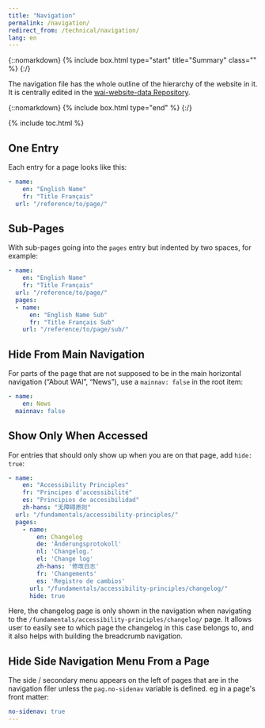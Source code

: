 ```yaml
---
title: "Navigation"
permalink: /navigation/
redirect_from: /technical/navigation/
lang: en
---
```


{::nomarkdown}
{% include box.html type="start" title="Summary" class="" %}
{:/}

The navigation file has the whole outline of the hierarchy of the website in it. It is centrally edited in the [wai-website-data Repository](https://github.com/w3c/wai-website-data).

{::nomarkdown}
{% include box.html type="end" %}
{:/}

{% include toc.html %}

## One Entry

Each entry for a page looks like this:

```yaml
- name:
    en: "English Name"
    fr: "Title Français"
  url: "/reference/to/page/"
```

## Sub-Pages

With sub-pages going into the `pages` entry but indented by two spaces, for example:

```yaml
- name:
    en: "English Name"
    fr: "Title Français"
  url: "/reference/to/page/"
  pages:
  - name:
      en: "English Name Sub"
      fr: "Title Français Sub"
    url: "/reference/to/page/sub/"
```

## Hide From Main Navigation

For parts of the page that are not supposed to be in the main horizontal navigation (“About WAI”, “News”), use a `mainnav: false` in the root item:

```yaml
- name:
    en: News
  mainnav: false
```

## Show Only When Accessed

For entries that should only show up when you are on that page, add `hide: true`:

```yaml
- name:
    en: "Accessibility Principles"
    fr: "Principes d’accessibilité"
    es: "Principios de accesibilidad"
    zh-hans: "无障碍原则"
  url: "/fundamentals/accessibility-principles/"
  pages:
    - name:
        en: Changelog
        de: 'Änderungsprotokoll'
        nl: 'Changelog.'
        el: 'Change log'
        zh-hans: '修改日志'
        fr: 'Changements'
        es: 'Registro de cambios'
      url: "/fundamentals/accessibility-principles/changelog/"
      hide: true
```

Here, the changelog page is only shown in the navigation when navigating to the `/fundamentals/accessibility-principles/changelog/` page. It allows user to easily see to which page the changelog in this case belongs to, and it also helps with building the breadcrumb navigation.

## Hide Side Navigation Menu From a Page

The side / secondary menu appears on the left of pages that are in the navigation filer unless the `pag.no-sidenav` variable is defined. eg in a page's front matter:

```yaml
no-sidenav: true
---
```

